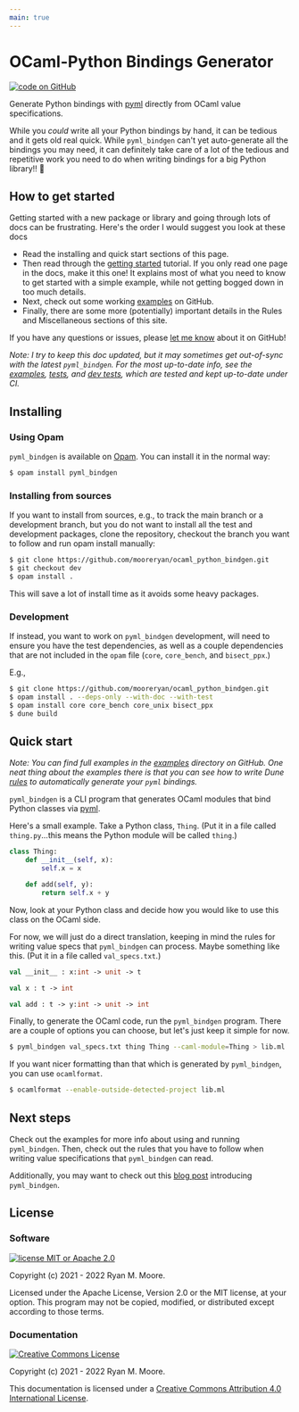 ```yaml
---
main: true
---
```


# OCaml-Python Bindings Generator

<!-- [![Build and Test](https://github.com/mooreryan/ocaml_python_bindgen/actions/workflows/build_and_test.yml/badge.svg?branch=main)](https://github.com/mooreryan/ocaml_python_bindgen/actions/workflows/build_and_test.yml) [![Build and Test Static](https://github.com/mooreryan/ocaml_python_bindgen/actions/workflows/build_and_test_static.yml/badge.svg?branch=main)](https://github.com/mooreryan/ocaml_python_bindgen/actions/workflows/build_and_test_static.yml) [![Generate Docs](https://github.com/mooreryan/ocaml_python_bindgen/actions/workflows/generate_docs.yml/badge.svg?branch=main)](https://github.com/mooreryan/ocaml_python_bindgen/actions/workflows/generate_docs.yml) -->

[![code on GitHub](https://img.shields.io/badge/code-GitHub-blue)](https://github.com/mooreryan/ocaml_python_bindgen)

<!-- [![GitHub issues](https://img.shields.io/github/issues/mooreryan/ocaml_python_bindgen)](https://github.com/mooreryan/ocaml_python_bindgen/issues)  -->

<!-- [![Coverage Status](https://coveralls.io/repos/github/mooreryan/ocaml_python_bindgen/badge.svg?branch=main)](https://coveralls.io/github/mooreryan/ocaml_python_bindgen?branch=main) -->

Generate Python bindings with [pyml](https://github.com/thierry-martinez/pyml) directly from OCaml value specifications.

While you _could_ write all your Python bindings by hand, it can be tedious and it gets old real quick. While `pyml_bindgen` can't yet auto-generate all the bindings you may need, it can definitely take care of a lot of the tedious and repetitive work you need to do when writing bindings for a big Python library!! 💖

## How to get started

Getting started with a new package or library and going through lots of docs can be frustrating. Here's the order I would suggest you look at these docs

- Read the installing and quick start sections of this page.
- Then read through the [getting started](getting-started.md) tutorial. If you only read one page in the docs, make it this one! It explains most of what you need to know to get started with a simple example, while not getting bogged down in too much details.
- Next, check out some working [examples](https://github.com/mooreryan/ocaml_python_bindgen/tree/main/examples) on GitHub.
- Finally, there are some more (potentially) important details in the Rules and Miscellaneous sections of this site.

If you have any questions or issues, please [let me know](https://github.com/mooreryan/ocaml_python_bindgen/issues) about it on GitHub!

_Note: I try to keep this doc updated, but it may sometimes get out-of-sync with the latest `pyml_bindgen`. For the most up-to-date info, see the [examples](https://github.com/mooreryan/ocaml_python_bindgen/tree/main/examples), [tests](https://github.com/mooreryan/ocaml_python_bindgen/tree/main/test), and [dev tests](https://github.com/mooreryan/ocaml_python_bindgen/tree/main/test_dev), which are tested and kept up-to-date under CI._

## Installing

### Using Opam

`pyml_bindgen` is available on [Opam](https://opam.ocaml.org/packages/pyml_bindgen/). You can install it in the normal way:

```bash
$ opam install pyml_bindgen
```

### Installing from sources

If you want to install from sources, e.g., to track the main branch or a development branch, but you do not want to install all the test and development packages, clone the repository, checkout the branch you want to follow and run opam install manually:

```bash
$ git clone https://github.com/mooreryan/ocaml_python_bindgen.git
$ git checkout dev
$ opam install .
```

This will save a lot of install time as it avoids some heavy packages.

### Development

If instead, you want to work on `pyml_bindgen` development, will need to ensure you have the test dependencies, as well as a couple dependencies that are not included in the `opam` file (`core`, `core_bench`, and `bisect_ppx`.)

E.g.,

```bash
$ git clone https://github.com/mooreryan/ocaml_python_bindgen.git
$ opam install . --deps-only --with-doc --with-test
$ opam install core core_bench core_unix bisect_ppx
$ dune build
```

## Quick start

_Note: You can find full examples in the [examples](https://github.com/mooreryan/ocaml_python_bindgen/tree/main/examples) directory on GitHub. One neat thing about the examples there is that you can see how to write Dune [rules](https://dune.readthedocs.io/en/stable/dune-files.html#rule) to automatically generate your `pyml` bindings._

`pyml_bindgen` is a CLI program that generates OCaml modules that bind Python classes via [pyml](https://github.com/thierry-martinez/pyml).

Here's a small example. Take a Python class, `Thing`. (Put it in a file called `thing.py`...this means the Python module will be called `thing`.)

```python
class Thing:
    def __init__(self, x):
        self.x = x

    def add(self, y):
        return self.x + y
```

Now, look at your Python class and decide how you would like to use this class on the OCaml side.

For now, we will just do a direct translation, keeping in mind the rules for writing value specs that `pyml_bindgen` can process. Maybe something like this. (Put it in a file called `val_specs.txt`.)

```ocaml
val __init__ : x:int -> unit -> t

val x : t -> int

val add : t -> y:int -> unit -> int
```

Finally, to generate the OCaml code, run the `pyml_bindgen` program. There are a couple of options you can choose, but let's just keep it simple for now.

```bash
$ pyml_bindgen val_specs.txt thing Thing --caml-module=Thing > lib.ml
```

If you want nicer formatting than that which is generated by `pyml_bindgen`, you can use `ocamlformat`.

```bash
$ ocamlformat --enable-outside-detected-project lib.ml
```

## Next steps

Check out the examples for more info about using and running `pyml_bindgen`. Then, check out the rules that you have to follow when writing value specifications that `pyml_bindgen` can read.

Additionally, you may want to check out this [blog post](https://www.tenderisthebyte.com/blog/2022/04/12/ocaml-python-bindgen/) introducing `pyml_bindgen`.

## License

### Software

[![license MIT or Apache
2.0](https://img.shields.io/badge/license-MIT%20or%20Apache%202.0-blue)](https://github.com/mooreryan/ocaml_python_bindgen)

Copyright (c) 2021 - 2022 Ryan M. Moore.

Licensed under the Apache License, Version 2.0 or the MIT license, at your option. This program may not be copied, modified, or distributed except according to those terms.

### Documentation

<a rel="license" href="http://creativecommons.org/licenses/by/4.0/">
<img alt="Creative Commons License" style="border-width:0" src="https://i.creativecommons.org/l/by/4.0/88x31.png" />
</a>

Copyright (c) 2021 - 2022 Ryan M. Moore.

This documentation is licensed under a <a rel="license" href="http://creativecommons.org/licenses/by/4.0/">Creative Commons Attribution 4.0 International License</a>.

